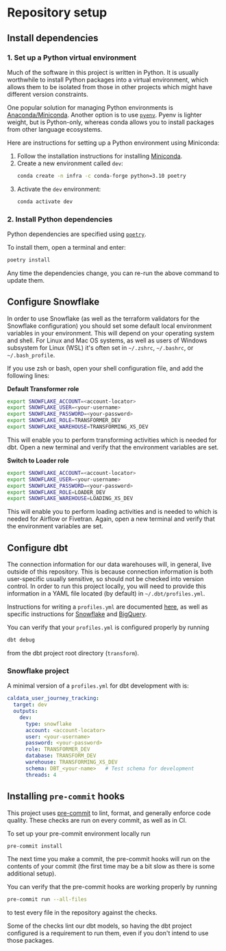 # Repository setup

## Install dependencies

### 1. Set up a Python virtual environment

Much of the software in this project is written in Python.
It is usually worthwhile to install Python packages into a virtual environment,
which allows them to be isolated from those in other projects which might have different version constraints.

One popular solution for managing Python environments is [Anaconda/Miniconda](https://docs.conda.io/en/latest/miniconda.html).
Another option is to use [`pyenv`](https://github.com/pyenv/pyenv).
Pyenv is lighter weight, but is Python-only, whereas conda allows you to install packages from other language ecosystems.

Here are instructions for setting up a Python environment using Miniconda:

1. Follow the installation instructions for installing [Miniconda](https://docs.conda.io/en/latest/miniconda.html#system-requirements).
1. Create a new environment called `dev`:
   ```bash
   conda create -n infra -c conda-forge python=3.10 poetry
   ```
1. Activate the `dev` environment:
   ```bash
   conda activate dev
   ```

### 2. Install Python dependencies

Python dependencies are specified using [`poetry`](https://python-poetry.org/).

To install them, open a terminal and enter:

```bash
poetry install
```

Any time the dependencies change, you can re-run the above command to update them.

## Configure Snowflake

In order to use Snowflake (as well as the terraform validators for the Snowflake configuration)
you should set some default local environment variables in your environment.
This will depend on your operating system and shell. For Linux and Mac OS systems,
as well as users of Windows subsystem for Linux (WSL) it's often set in
`~/.zshrc`, `~/.bashrc`, or `~/.bash_profile`.

If you use zsh or bash, open your shell configuration file, and add the following lines:

**Default Transformer role**

```bash
export SNOWFLAKE_ACCOUNT=<account-locator>
export SNOWFLAKE_USER=<your-username>
export SNOWFLAKE_PASSWORD=<your-password>
export SNOWFLAKE_ROLE=TRANSFORMER_DEV
export SNOWFLAKE_WAREHOUSE=TRANSFORMING_XS_DEV
```

This will enable you to perform transforming activities which is needed for dbt.
Open a new terminal and verify that the environment variables are set.

**Switch to Loader role**

```bash
export SNOWFLAKE_ACCOUNT=<account-locator>
export SNOWFLAKE_USER=<your-username>
export SNOWFLAKE_PASSWORD=<your-password>
export SNOWFLAKE_ROLE=LOADER_DEV
export SNOWFLAKE_WAREHOUSE=LOADING_XS_DEV
```

This will enable you to perform loading activities and is needed to which is needed for Airflow or Fivetran.
Again, open a new terminal and verify that the environment variables are set.

## Configure dbt

The connection information for our data warehouses will,
in general, live outside of this repository.
This is because connection information is both user-specific usually sensitive,
so should not be checked into version control.
In order to run this project locally, you will need to provide this information
in a YAML file located (by default) in `~/.dbt/profiles.yml`.

Instructions for writing a `profiles.yml` are documented
[here](https://docs.getdbt.com/docs/get-started/connection-profiles),
as well as specific instructions for
[Snowflake](https://docs.getdbt.com/reference/warehouse-setups/snowflake-setup)
and [BigQuery](https://docs.getdbt.com/reference/warehouse-setups/bigquery-setup).

You can verify that your `profiles.yml` is configured properly by running

```bash
dbt debug
```

from the dbt project root directory (`transform`).

### Snowflake project

A minimal version of a `profiles.yml` for dbt development with is:

```yml
caldata_user_journey_tracking:
  target: dev
  outputs:
    dev:
      type: snowflake
      account: <account-locator>
      user: <your-username>
      password: <your-password>
      role: TRANSFORMER_DEV
      database: TRANSFORM_DEV
      warehouse: TRANSFORMING_XS_DEV
      schema: DBT_<your-name>   # Test schema for development
      threads: 4
```



## Installing `pre-commit` hooks

This project uses [pre-commit](https://pre-commit.com/) to lint, format,
and generally enforce code quality. These checks are run on every commit,
as well as in CI.

To set up your pre-commit environment locally run

```bash
pre-commit install
```

The next time you make a commit, the pre-commit hooks will run on the contents of your commit
(the first time may be a bit slow as there is some additional setup).

You can verify that the pre-commit hooks are working properly by running

```bash
pre-commit run --all-files
```
to test every file in the repository against the checks.

Some of the checks lint our dbt models,
so having the dbt project configured is a requirement to run them,
even if you don't intend to use those packages.
